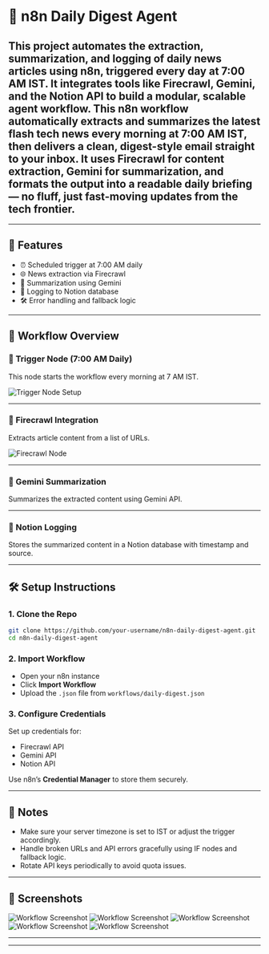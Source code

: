 
# 📰 n8n Daily Digest Agent

This project automates the extraction, summarization, and logging of daily news articles using **n8n**, triggered every day at **7:00 AM IST**. It integrates tools like **Firecrawl**, **Gemini**, and the **Notion API** to build a modular, scalable agent workflow.
This n8n workflow automatically extracts and summarizes the latest flash tech news every morning at 7:00 AM IST, then delivers a clean, digest-style email straight to your inbox. It uses Firecrawl for content extraction, Gemini for summarization, and formats the output into a readable daily briefing — no fluff, just fast-moving updates from the tech frontier.
---
---

## 🚀 Features

- ⏰ Scheduled trigger at 7:00 AM daily
- 🌐 News extraction via Firecrawl
- 🧠 Summarization using Gemini
- 📘 Logging to Notion database
- 🛠️ Error handling and fallback logic

---

## 🧩 Workflow Overview

### 🔹 Trigger Node (7:00 AM Daily)

This node starts the workflow every morning at 7 AM IST.

![Trigger Node Setup](https://community.n8n.io/t/schedule-trigger-node-is-getting-triggered-multiple-times-during-a-workflow/22822)

---

### 🔹 Firecrawl Integration

Extracts article content from a list of URLs.

![Firecrawl Node](https://medium.com/@proflead/how-to-use-n8n-automate-anything-easily-54cb6ee0ac19)

---

### 🔹 Gemini Summarization

Summarizes the extracted content using Gemini API.

---

### 🔹 Notion Logging

Stores the summarized content in a Notion database with timestamp and source.

---

## 🛠 Setup Instructions

### 1. Clone the Repo

```bash
git clone https://github.com/your-username/n8n-daily-digest-agent.git
cd n8n-daily-digest-agent
```

### 2. Import Workflow

- Open your n8n instance
- Click **Import Workflow**
- Upload the `.json` file from `workflows/daily-digest.json`

### 3. Configure Credentials

Set up credentials for:
- Firecrawl API
- Gemini API
- Notion API

Use n8n’s **Credential Manager** to store them securely.

---

## 🧠 Notes

- Make sure your server timezone is set to IST or adjust the trigger accordingly.
- Handle broken URLs and API errors gracefully using IF nodes and fallback logic.
- Rotate API keys periodically to avoid quota issues.

---

## 📸 Screenshots
![Workflow Screenshot](screenshots/daily-digest-flow1.png)
![Workflow Screenshot](screenshots/daily-digest-flow2.png)
![Workflow Screenshot](screenshots/daily-digest-flow3.png)
![Workflow Screenshot](screenshots/daily-digest-flow4.png)
![Workflow Screenshot](screenshots/daily-digest-flow5.png)

---

---


